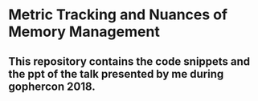# Metric Tracking and Nuances of Memory Management
## This repository contains the code snippets and the ppt of the talk presented by me during gophercon 2018.
